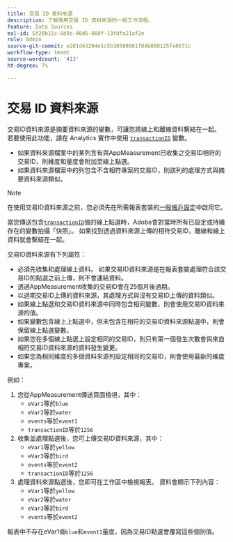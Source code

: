 ```yaml
---
title: 交易 ID 資料來源
description: 了解使用交易 ID 資料來源的一般工作流程。
feature: Data Sources
exl-id: 5f26b15c-8d9c-46d5-860f-13fdfa21af2e
role: Admin
source-git-commit: e281d43204e1c5b10508661f04b880125fe8671c
workflow-type: tm+mt
source-wordcount: '413'
ht-degree: 7%

---
```


# 交易 ID 資料來源

交易ID資料來源是摘要資料來源的變數，可讓您將線上和離線資料繫結在一起。 若要使用此功能，請在 Analytics 實作中使用 [`transactionID`](/help/implement/vars/page-vars/transactionid.md) 變數。

* 如果資料來源檔案中的某列含有與AppMeasurement已收集之交易ID相符的交易ID，則維度和量度會附加至線上點選。
* 如果資料來源檔案中的列包含不含相符專案的交易ID，則該列的處理方式與摘要資料來源類似。

>[!NOTE]
>
>在使用交易ID資料來源之前，您必須先在所需報表套裝的[一般帳戶設定](/help/admin/admin/c-manage-report-suites/c-edit-report-suites/general/general-acct-settings-admin.md)中啟用它。

當您傳送包含[`transactionID`](/help/implement/vars/page-vars/transactionid.md)值的線上點選時，Adobe會對當時所有已設定或持續存在的變數拍攝「快照」。 如果找到透過資料來源上傳的相符交易ID，離線和線上資料就會繫結在一起。

交易ID資料來源有下列屬性：

* 必須先收集和處理線上資料。 如果交易ID資料來源是在報表套裝處理符合該交易ID的點選之前上傳，則不會連結資料。
* 透過AppMeasurement收集的交易ID會在25個月後過期。
* 以過期交易ID上傳的資料來源，其處理方式與沒有交易ID上傳的資料類似。
* 如果線上點選和交易ID資料來源中同時包含相同變數，則會使用交易ID資料來源的值。
* 如果變數包含線上上點選中，但未包含在相符的交易ID資料來源點選中，則會保留線上點選變數。
* 如果您在多個線上點選上設定相同的交易ID，則只有第一個發生次數會與來自相符交易ID資料來源的資料發生變更。
* 如果您為相同維度的多個資料來源列設定相同的交易ID，則會使用最新的維度專案。

例如：

1. 您從AppMeasurement傳送頁面檢視，其中：
   * `eVar1`等於`blue`
   * `eVar2`等於`water`
   * `events`等於`event1`
   * `transactionID`等於`1256`
2. 收集並處理點選後，您可上傳交易ID資料來源，其中：
   * `eVar1`等於`yellow`
   * `eVar3`等於`bird`
   * `events`等於`event2`
   * `transactionID`等於`1256`
3. 處理資料來源點選後，您即可在工作區中檢視報表。 資料會顯示下列內容：
   * `eVar1`等於`yellow`
   * `eVar2`等於`water`
   * `eVar3`等於`bird`
   * `events`等於`event2`

報表中不存在eVar1值`blue`和`event1`量度，因為交易ID點選會覆寫這些個別值。
